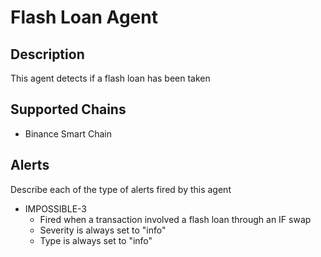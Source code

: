 # Flash Loan Agent

## Description

This agent detects if a flash loan has been taken

## Supported Chains

- Binance Smart Chain

## Alerts

Describe each of the type of alerts fired by this agent

- IMPOSSIBLE-3
  - Fired when a transaction involved a flash loan through an IF swap
  - Severity is always set to "info"
  - Type is always set to "info"
